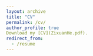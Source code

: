 ```yaml
---
layout: archive
title: "CV"
permalink: /cv/
author_profile: true
Download my [CV](ZixuanHe.pdf).
redirect_from:
  - /resume
---
```





